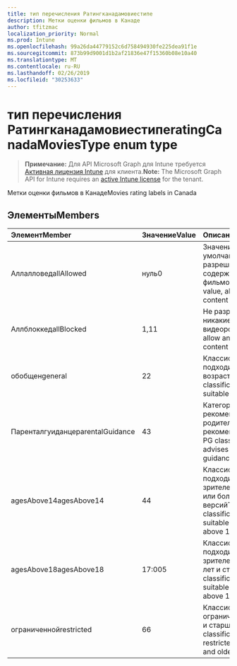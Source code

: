 ```yaml
---
title: тип перечисления Ратингканадамовиестипе
description: Метки оценки фильмов в Канаде
author: tfitzmac
localization_priority: Normal
ms.prod: Intune
ms.openlocfilehash: 99a26da44779152c6d758494930fe225dea91f1e
ms.sourcegitcommit: 873b99d9001d1b2af21836e47f15360b08e10a40
ms.translationtype: MT
ms.contentlocale: ru-RU
ms.lasthandoff: 02/26/2019
ms.locfileid: "30253633"
---
```

# <a name="ratingcanadamoviestype-enum-type"></a><span data-ttu-id="2c2fd-103">тип перечисления Ратингканадамовиестипе</span><span class="sxs-lookup"><span data-stu-id="2c2fd-103">ratingCanadaMoviesType enum type</span></span>

> <span data-ttu-id="2c2fd-104">**Примечание:** Для API Microsoft Graph для Intune требуется [Активная лицензия Intune](https://go.microsoft.com/fwlink/?linkid=839381) для клиента.</span><span class="sxs-lookup"><span data-stu-id="2c2fd-104">**Note:** The Microsoft Graph API for Intune requires an [active Intune license](https://go.microsoft.com/fwlink/?linkid=839381) for the tenant.</span></span>

<span data-ttu-id="2c2fd-105">Метки оценки фильмов в Канаде</span><span class="sxs-lookup"><span data-stu-id="2c2fd-105">Movies rating labels in Canada</span></span>

## <a name="members"></a><span data-ttu-id="2c2fd-106">Элементы</span><span class="sxs-lookup"><span data-stu-id="2c2fd-106">Members</span></span>
|<span data-ttu-id="2c2fd-107">Элемент</span><span class="sxs-lookup"><span data-stu-id="2c2fd-107">Member</span></span>|<span data-ttu-id="2c2fd-108">Значение</span><span class="sxs-lookup"><span data-stu-id="2c2fd-108">Value</span></span>|<span data-ttu-id="2c2fd-109">Описание</span><span class="sxs-lookup"><span data-stu-id="2c2fd-109">Description</span></span>|
|:---|:---|:---|
|<span data-ttu-id="2c2fd-110">Аллалловед</span><span class="sxs-lookup"><span data-stu-id="2c2fd-110">allAllowed</span></span>|<span data-ttu-id="2c2fd-111">нуль</span><span class="sxs-lookup"><span data-stu-id="2c2fd-111">0</span></span>|<span data-ttu-id="2c2fd-112">Значение по умолчанию, разрешить все содержимое фильмов</span><span class="sxs-lookup"><span data-stu-id="2c2fd-112">Default value, allow all movies content</span></span>|
|<span data-ttu-id="2c2fd-113">Аллблоккед</span><span class="sxs-lookup"><span data-stu-id="2c2fd-113">allBlocked</span></span>|<span data-ttu-id="2c2fd-114">1,1</span><span class="sxs-lookup"><span data-stu-id="2c2fd-114">1</span></span>|<span data-ttu-id="2c2fd-115">Не разрешать никакие видеоролики</span><span class="sxs-lookup"><span data-stu-id="2c2fd-115">Do not allow any movies content</span></span>|
|<span data-ttu-id="2c2fd-116">обобщен</span><span class="sxs-lookup"><span data-stu-id="2c2fd-116">general</span></span>|<span data-ttu-id="2c2fd-117">2</span><span class="sxs-lookup"><span data-stu-id="2c2fd-117">2</span></span>|<span data-ttu-id="2c2fd-118">Классификация G подходит для всех возраста</span><span class="sxs-lookup"><span data-stu-id="2c2fd-118">The G classification is suitable for all ages</span></span>|
|<span data-ttu-id="2c2fd-119">Паренталгуиданце</span><span class="sxs-lookup"><span data-stu-id="2c2fd-119">parentalGuidance</span></span>|<span data-ttu-id="2c2fd-120">4</span><span class="sxs-lookup"><span data-stu-id="2c2fd-120">3</span></span>|<span data-ttu-id="2c2fd-121">Категория PG рекомендует родительские рекомендации</span><span class="sxs-lookup"><span data-stu-id="2c2fd-121">The PG classification advises parental guidance</span></span>|
|<span data-ttu-id="2c2fd-122">agesAbove14</span><span class="sxs-lookup"><span data-stu-id="2c2fd-122">agesAbove14</span></span>|<span data-ttu-id="2c2fd-123">4</span><span class="sxs-lookup"><span data-stu-id="2c2fd-123">4</span></span>|<span data-ttu-id="2c2fd-124">Классификация 14A подходит для зрителей выше 14 или более ранних версий</span><span class="sxs-lookup"><span data-stu-id="2c2fd-124">The 14A classification is suitable for viewers above 14 or older</span></span>|
|<span data-ttu-id="2c2fd-125">agesAbove18</span><span class="sxs-lookup"><span data-stu-id="2c2fd-125">agesAbove18</span></span>|<span data-ttu-id="2c2fd-126">17:00</span><span class="sxs-lookup"><span data-stu-id="2c2fd-126">5</span></span>|<span data-ttu-id="2c2fd-127">Классификация 18A подходит для зрителей более 18 лет и старше</span><span class="sxs-lookup"><span data-stu-id="2c2fd-127">The 18A classification is suitable for viewers above 18 or older</span></span>|
|<span data-ttu-id="2c2fd-128">ограниченной</span><span class="sxs-lookup"><span data-stu-id="2c2fd-128">restricted</span></span>|<span data-ttu-id="2c2fd-129">6</span><span class="sxs-lookup"><span data-stu-id="2c2fd-129">6</span></span>|<span data-ttu-id="2c2fd-130">Классификация R ограничена до 18 лет и старше</span><span class="sxs-lookup"><span data-stu-id="2c2fd-130">The R classification is restricted to 18 years and older</span></span>|




